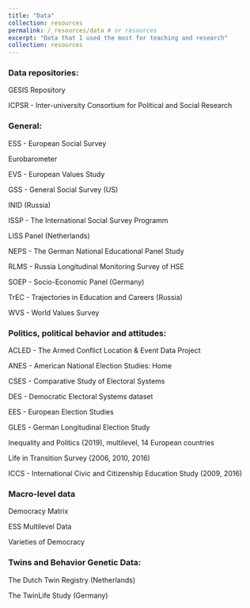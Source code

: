 ```yaml
---
title: "Data"
collection: resources 
permalink: /_resources/data # or resources
excerpt: "Data that I used the most for teaching and research"
collection: resources
---
```


### Data repositories: 

GESIS Repository

ICPSR - Inter-university Consortium for Political and Social Research



### General:

ESS - European Social Survey 

Eurobarometer

EVS - European Values Study

GSS - General Social Survey (US)

INID (Russia)

ISSP - The International Social Survey Programm 

LISS Panel (Netherlands)

NEPS - The German National Educational Panel Study

RLMS - Russia Longitudinal Monitoring Survey of HSE

SOEP - Socio-Economic Panel (Germany)

TrEC - Trajectories in Education and Careers (Russia)

WVS - World Values Survey 

 

### Politics, political behavior and attitudes:

ACLED - The Armed Conflict Location & Event Data Project

ANES - American National Election Studies: Home

CSES - Comparative Study of Electoral Systems

DES - Democratic Electoral Systems dataset

EES - European Election Studies

GLES - German Longitudinal Election Study

Inequality and Politics (2019), multilevel, 14 European countries 

Life in Transition Survey (2006, 2010, 2016)

ICCS - International Civic and Citizenship Education Study (2009, 2016)



### Macro-level data

Democracy Matrix 

ESS Multilevel Data 

Varieties of Democracy

 

### Twins and Behavior Genetic Data: 

The Dutch Twin Registry (Netherlands)

The TwinLife Study (Germany)
